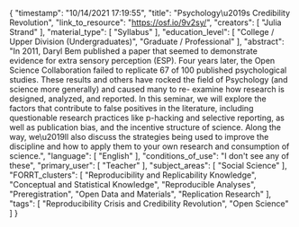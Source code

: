 {
    "timestamp": "10/14/2021 17:19:55",
    "title": "Psychology\u2019s Credibility Revolution",
    "link_to_resource": "https://osf.io/9v2sy/",
    "creators": [
        "Julia Strand"
    ],
    "material_type": [
        "Syllabus"
    ],
    "education_level": [
        "College / Upper Division (Undergraduates)",
        "Graduate / Professional"
    ],
    "abstract": "In 2011, Daryl Bem published a paper that seemed to demonstrate evidence for extra sensory perception (ESP). Four years later, the Open Science Collaboration failed to replicate 67 of 100 published psychological studies. These results and others have rocked the field of Psychology (and science more generally) and caused many to re- examine how research is designed, analyzed, and reported. In this seminar, we will explore the factors that contribute to false positives in the literature, including questionable research practices like p-hacking and selective reporting, as well as publication bias, and the incentive structure of science. Along the way, we\u2019ll also discuss the strategies being used to improve the discipline and how to apply them to your own research and consumption of science.",
    "language": [
        "English"
    ],
    "conditions_of_use": "I don't see any of these",
    "primary_user": [
        "Teacher"
    ],
    "subject_areas": [
        "Social Science"
    ],
    "FORRT_clusters": [
        "Reproducibility and Replicability Knowledge",
        "Conceptual and Statistical Knowledge",
        "Reproducible Analyses",
        "Preregistration",
        "Open Data and Materials",
        "Replication Research"
    ],
    "tags": [
        "Reproducibility Crisis and Credibility Revolution",
        "Open Science"
    ]
}